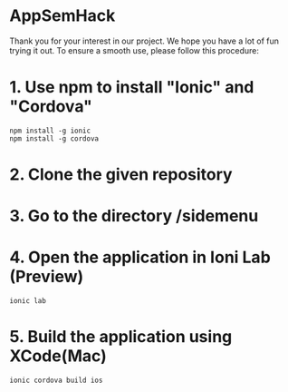 # AppSemHack

Thank you for your interest in our project. We hope you have a lot of fun trying it out. To ensure a smooth use, please follow this procedure:

# 1. Use npm to install "Ionic" and "Cordova"

    npm install -g ionic 
    npm install -g cordova

# 2. Clone the given repository
# 3. Go to the directory /sidemenu
# 4. Open the application in Ioni Lab (Preview)

    ionic lab

# 5. Build the application using XCode(Mac)

    ionic cordova build ios
